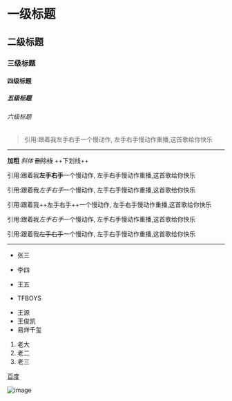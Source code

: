 # 一级标题

## 二级标题

### 三级标题

#### 四级标题

##### 五级标题

###### 六级标题

>引用:跟着我左手右手一个慢动作,
左手右手慢动作重播,这首歌给你快乐

---

**加粗**
*斜体*
~~删除线~~
++下划线++

引用:跟着我**左手右手**一个慢动作,
左手右手慢动作重播,这首歌给你快乐

引用:跟着我*左手右手*一个慢动作,
左手右手慢动作重播,这首歌给你快乐

引用:跟着我++左手右手++一个慢动作,
左手右手慢动作重播,这首歌给你快乐

引用:跟着我*左手右手*一个慢动作,
左手右手慢动作重播,这首歌给你快乐

引用:跟着我~~左手右手~~一个慢动作,
左手右手慢动作重播,这首歌给你快乐

---

+ 张三
+ 李四
+ 王五

+ TFBOYS
 - 王源
 - 王俊凯
 - 易烊千玺
 
1. 老大
2. 老二
3. 老三

[百度](http://baidu.com)

![image](https://www.baidu.com/img/bd_logo1.png)

